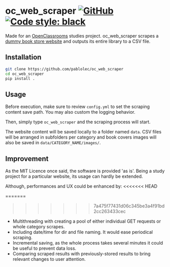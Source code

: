 # oc_web_scraper [![GitHub](https://img.shields.io/github/license/pablolec/oc_web_scraper)](https://github.com/PabloLec/oc_web_scraper/blob/main/LICENCE) [![Code style: black](https://img.shields.io/badge/code%20style-black-000000.svg)](https://github.com/psf/black)

Made for an [OpenClassrooms](https://openclassrooms.com) studies project.
oc_web_scraper scrapes a [dummy book store website](https://books.toscrape.com/) and outputs its entire library to a CSV file.

## Installation

```bash
git clone https://github.com/pablolec/oc_web_scraper
cd oc_web_scraper
pip install .
```

## Usage

Before execution, make sure to review `config.yml` to set the scraping content save path. You may also custom the logging behavior.

Then, simply type `oc_web_scraper` and the scraping process will start.

The website content will be saved locally to a folder named `data`. CSV files will be arranged in subfolders per category and book covers images will also be saved in `data/CATEGORY_NAME/images/`.

## Improvement

As the MIT Licence once said, the software is provided 'as is'. Being a study project for a particular website, its usage can hardly be extended.

Although, performances and UX could be enhanced by:
<<<<<<< HEAD

=======
>>>>>>> 7a475f77431d06c345be3a4f91bd2cc263433cec
- Multithreading with creating a pool of either individual GET requests or whole category scrapes.
- Including date/time for dir and file naming. It would ease periodical scraping.
- Incremental saving, as the whole process takes several minutes it could be useful to prevent data loss.
- Comparing scraped results with previously-stored results to bring relevant changes to user attention.
